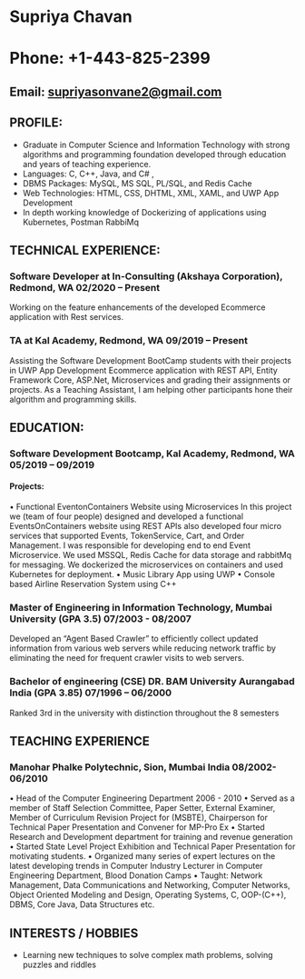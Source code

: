 
#                                                             Supriya Chavan
#                                                         Phone: +1-443-825-2399                                    
##                                                   Email: supriyasonvane2@gmail.com
## PROFILE:
 * Graduate in Computer Science and Information Technology with strong algorithms and programming foundation developed through education and years of teaching experience. 
 * Languages: C, C++, Java, and C# , 
 * DBMS Packages: MySQL, MS SQL, PL/SQL, and Redis Cache
 *	Web Technologies: HTML, CSS, DHTML, XML, XAML, and UWP App Development
 *	In depth working knowledge of Dockerizing of applications using Kubernetes, Postman RabbiMq
## TECHNICAL EXPERIENCE:
### Software Developer at In-Consulting (Akshaya Corporation), Redmond, WA                                  	02/2020 – Present   
Working on the feature enhancements of the developed Ecommerce application with Rest services. 
### TA at Kal Academy, Redmond, WA                                                                           09/2019 – Present
Assisting the Software Development BootCamp students with their projects in UWP App Development Ecommerce application with REST API, Entity Framework Core, ASP.Net, Microservices and grading their assignments or projects. As a Teaching Assistant, I am helping other participants hone their algorithm and programming skills.
 
## EDUCATION: 
### Software Development Bootcamp, Kal Academy, Redmond, WA	                            	               05/2019 – 09/2019
#### Projects:
•	Functional EventonContainers Website using Microservices
In this project we (team of four people) designed and developed a functional EventsOnContainers website using REST APIs also developed four micro services that supported Events, TokenService, Cart, and Order Management. I was responsible for developing end to end Event Microservice. We used MSSQL, Redis Cache for data storage and rabbitMq for messaging. We dockerized the microservices on containers and used Kubernetes for deployment.
•	Music Library App using UWP
•	Console based Airline Reservation System using C++
### Master of Engineering in Information Technology, Mumbai University 	(GPA 3.5)	                      07/2003 - 08/2007
Developed an “Agent Based Crawler” to efficiently collect updated information from various web servers while        reducing network traffic by eliminating the need for frequent crawler visits to web servers.
### Bachelor of engineering (CSE) DR. BAM University Aurangabad India (GPA 3.85)                        07/1996 – 06/2000
Ranked 3rd in the university with distinction throughout the 8 semesters

## TEACHING EXPERIENCE 
### Manohar Phalke Polytechnic, Sion, Mumbai India 					                                                08/2002- 06/2010 
•	Head of the Computer Engineering Department 2006 - 2010 
•	Served as a member of Staff Selection Committee, Paper Setter, External Examiner, Member of Curriculum Revision Project for (MSBTE), Chairperson for Technical Paper Presentation and Convener for MP-Pro Ex 
•	Started Research and Development department for training and revenue generation
•	Started State Level Project Exhibition and Technical Paper Presentation for motivating students.
•	Organized many series of expert lectures on the latest developing trends in Computer Industry Lecturer in Computer Engineering Department, Blood Donation Camps
•	Taught: Network Management, Data Communications and Networking, Computer Networks, Object Oriented Modeling and Design, Operating Systems, C, OOP-(C++), DBMS, Core Java, Data Structures etc. 

## INTERESTS / HOBBIES
 * Learning new techniques to solve complex math problems, solving puzzles and riddles






